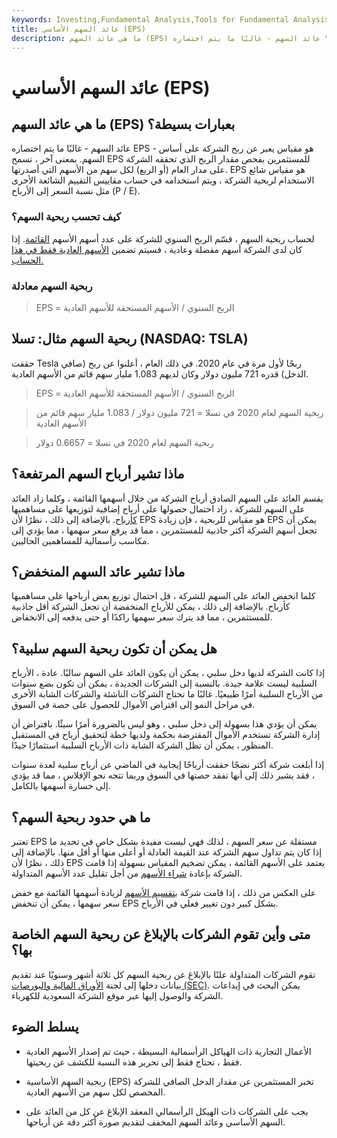 ```yaml
---
keywords: Investing,Fundamental Analysis,Tools for Fundamental Analysis,Tools
title: عائد السهم الأساسي (EPS)
description: ما هي عائد السهم (EPS) بعبارات بسيطة؟ عائد السهم - غالبًا ما يتم اختصاره EPS - هو مقياس يعبر عن ربح الشركة على السهم الواحد
---
```


# عائد السهم الأساسي (EPS)
## ما هي عائد السهم (EPS) بعبارات بسيطة؟

عائد السهم - غالبًا ما يتم اختصاره EPS - هو مقياس يعبر عن ربح الشركة على أساس السهم. بمعنى آخر ، تسمح EPS للمستثمرين بفحص مقدار الربح الذي تحققه الشركة على مدار العام (أو الربع) لكل سهم من الأسهم التي أصدرتها. EPS هو مقياس شائع الاستخدام لربحية الشركة ، ويتم استخدامه في حساب مقاييس التقييم الشائعة الأخرى مثل نسبة السعر إلى الأرباح (P / E).

### كيف تحسب ربحية السهم؟

لحساب ربحية السهم ، قسّم الربح السنوي للشركة على عدد أسهم الأسهم [القائمة](/outstandingshares). إذا كان لدى الشركة أسهم مفضلة وعادية ، فسيتم تضمين [الأسهم العادية فقط في هذا الحساب.](/commonstock)

### ربحية السهم معادلة

> EPS = الربح السنوي / الأسهم المستحقة للأسهم العادية

## ربحية السهم مثال: تسلا (NASDAQ: TSLA)

حققت Tesla ربحًا لأول مرة في عام 2020. في ذلك العام ، أعلنوا عن ربح (صافي الدخل) قدره 721 مليون دولار وكان لديهم 1.083 مليار سهم قائم من الأسهم العادية.

> EPS = الربح السنوي / الأسهم المستحقة للأسهم العادية

>

> ربحية السهم لعام 2020 في تسلا = 721 مليون دولار / 1.083 مليار سهم قائم من الأسهم العادية

>

> ربحية السهم لعام 2020 في تسلا = 0.6657 دولار

## ماذا تشير أرباح السهم المرتفعة؟

يقسم العائد على السهم الصادق أرباح الشركة من خلال أسهمها القائمة ، وكلما زاد العائد على السهم للشركة ، زاد احتمال حصولها على أرباح إضافية لتوزيعها على مساهميها [كأرباح](/dividend). بالإضافة إلى ذلك ، نظرًا لأن EPS هو مقياس للربحية ، فإن زيادة EPS يمكن أن تجعل أسهم الشركة أكثر جاذبية للمستثمرين ، مما قد يرفع سعر سهمها ، مما يؤدي إلى مكاسب رأسمالية للمساهمين الحاليين.

## ماذا تشير عائد السهم المنخفض؟

كلما انخفض العائد على السهم للشركة ، قل احتمال توزيع بعض أرباحها على مساهميها كأرباح. بالإضافة إلى ذلك ، يمكن للأرباح المنخفضة أن تجعل الشركة أقل جاذبية للمستثمرين ، مما قد يترك سعر سهمها راكدًا أو حتى يدفعه إلى الانخفاض.

## هل يمكن أن تكون ربحية السهم سلبية؟

إذا كانت الشركة لديها دخل سلبي ، يمكن أن يكون العائد على السهم سالبًا. عادة ، الأرباح السلبية ليست علامة جيدة. بالنسبة إلى الشركات الجديدة ، يمكن أن تكون بضع سنوات من الأرباح السلبية أمرًا طبيعيًا. غالبًا ما تحتاج الشركات الناشئة والشركات الشابة الأخرى في مراحل النمو إلى اقتراض الأموال للحصول على حصة في السوق.

يمكن أن يؤدي هذا بسهولة إلى دخل سلبي ، وهو ليس بالضرورة أمرًا سيئًا. بافتراض أن إدارة الشركة تستخدم الأموال المقترضة بحكمة ولديها خطة لتحقيق أرباح في المستقبل المنظور ، يمكن أن تظل الشركة الشابة ذات الأرباح السلبية استثمارًا جيدًا.

إذا أبلغت شركة أكثر نضجًا حققت أرباحًا إيجابية في الماضي عن أرباح سلبية لعدة سنوات ، فقد يشير ذلك إلى أنها تفقد حصتها في السوق وربما تتجه نحو الإفلاس ، مما قد يؤدي إلى خسارة أسهمها بالكامل.

## ما هي حدود ربحية السهم؟

تعتبر EPS مستقلة عن سعر السهم ، لذلك فهي ليست مفيدة بشكل خاص في تحديد ما إذا كان يتم تداول سهم الشركة عند القيمة العادلة أو أعلى منها أو أقل منها. بالإضافة إلى ذلك ، نظرًا لأن EPS يعتمد على الأسهم القائمة ، يمكن تضخيم المقياس بسهولة إذا قامت الشركة بإعادة [شراء الأسهم](/buyback) من أجل تقليل عدد الأسهم المتداولة.

على العكس من ذلك ، إذا قامت شركة [بتقسيم الأسهم](/reverse-forward-split) لزيادة أسهمها القائمة مع خفض سعر سهمها ، يمكن أن تنخفض EPS بشكل كبير دون تغيير فعلي في الأرباح.

## متى وأين تقوم الشركات بالإبلاغ عن ربحية السهم الخاصة بها؟

تقوم الشركات المتداولة علنًا بالإبلاغ عن ربحية السهم كل ثلاثة أشهر وسنويًا عند تقديم بيانات دخلها إلى لجنة [الأوراق المالية والبورصات (SEC)](/sec). يمكن البحث في إيداعات الشركة والوصول إليها عبر موقع الشركة السعودية للكهرباء.

## يسلط الضوء

- الأعمال التجارية ذات الهياكل الرأسمالية البسيطة ، حيث تم إصدار الأسهم العادية فقط ، تحتاج فقط إلى تحرير هذه النسبة للكشف عن ربحيتها.

- ربحية السهم الأساسية (EPS) تخبر المستثمرين عن مقدار الدخل الصافي للشركة المخصص لكل سهم من الأسهم العادية.

- يجب على الشركات ذات الهيكل الرأسمالي المعقد الإبلاغ عن كل من العائد على السهم الأساسي وعائد السهم المخفف لتقديم صورة أكثر دقة عن أرباحها.


